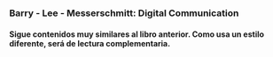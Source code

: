 #
### Barry - Lee - Messerschmitt: Digital Communication
####
#### Sigue contenidos muy similares al libro anterior. Como usa un estilo diferente, será de lectura complementaria.
#

